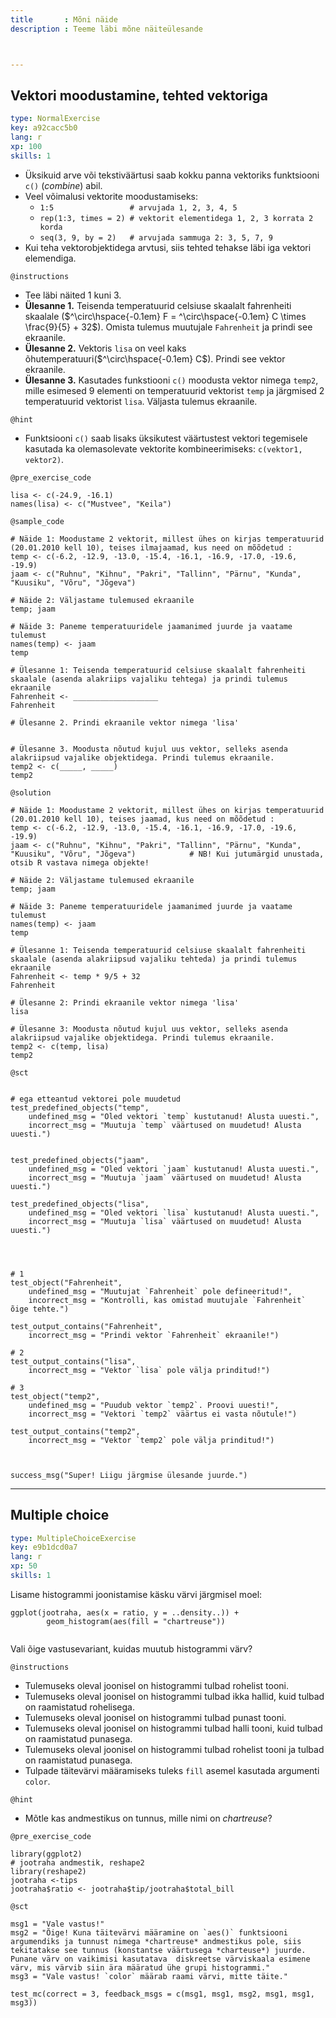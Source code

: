 ```yaml
---
title       : Mõni näide
description : Teeme läbi mõne näiteülesande



---
```

## Vektori moodustamine, tehted vektoriga
```yaml
type: NormalExercise
key: a92cacc5b0
lang: r
xp: 100
skills: 1
```

- Üksikuid arve või tekstiväärtusi saab kokku panna vektoriks funktsiooni `c()` (*combine*) abil. 
- Veel võimalusi vektorite moodustamiseks:
    * `1:5                 # arvujada 1, 2, 3, 4, 5`
    * `rep(1:3, times = 2) # vektorit elementidega 1, 2, 3 korrata 2 korda`
    * `seq(3, 9, by = 2)   # arvujada sammuga 2: 3, 5, 7, 9`
- Kui teha vektorobjektidega arvtusi, siis tehted tehakse läbi iga vektori elemendiga.



`@instructions`
- Tee läbi näited 1 kuni 3.
- **Ülesanne 1.** Teisenda temperatuurid celsiuse skaalalt fahrenheiti skaalale ($^\circ\hspace{-0.1em} F = ^\circ\hspace{-0.1em} C \times \frac{9}{5} + 32$). Omista tulemus muutujale `Fahrenheit` ja prindi see ekraanile.
- **Ülesanne 2.** Vektoris `lisa` on veel kaks õhutemperatuuri($^\circ\hspace{-0.1em} C$). Prindi see vektor ekraanile.
- **Ülesanne 3.** Kasutades funkstiooni `c()` moodusta vektor nimega `temp2`, mille esimesed 9 elementi  on temperatuurid vektorist `temp` ja järgmised 2 temperatuurid vektorist `lisa`. Väljasta tulemus ekraanile.



`@hint`
- Funktsiooni `c()` saab lisaks üksikutest väärtustest vektori tegemisele kasutada ka olemasolevate vektorite kombineerimiseks: `c(vektor1, vektor2)`.



`@pre_exercise_code`
```{r}
lisa <- c(-24.9, -16.1)
names(lisa) <- c("Mustvee", "Keila")
```

`@sample_code`
```{r}
# Näide 1: Moodustame 2 vektorit, millest ühes on kirjas temperatuurid (20.01.2010 kell 10), teises ilmajaamad, kus need on mõõdetud :
temp <- c(-6.2, -12.9, -13.0, -15.4, -16.1, -16.9, -17.0, -19.6, -19.9)
jaam <- c("Ruhnu", "Kihnu", "Pakri", "Tallinn", "Pärnu", "Kunda", "Kuusiku", "Võru", "Jõgeva")            

# Näide 2: Väljastame tulemused ekraanile
temp; jaam

# Näide 3: Paneme temperatuuridele jaamanimed juurde ja vaatame tulemust
names(temp) <- jaam
temp

# Ülesanne 1: Teisenda temperatuurid celsiuse skaalalt fahrenheiti skaalale (asenda alakriips vajaliku tehtega) ja prindi tulemus ekraanile
Fahrenheit <- ___________________ 
Fahrenheit 

# Ülesanne 2. Prindi ekraanile vektor nimega 'lisa'


# Ülesanne 3. Moodusta nõutud kujul uus vektor, selleks asenda alakriipsud vajalike objektidega. Prindi tulemus ekraanile.
temp2 <- c(_____, _____) 
temp2
```

`@solution`
```{r}
# Näide 1: Moodustame 2 vektorit, millest ühes on kirjas temperatuurid (20.01.2010 kell 10), teises jaamad, kus need on mõõdetud :
temp <- c(-6.2, -12.9, -13.0, -15.4, -16.1, -16.9, -17.0, -19.6, -19.9)
jaam <- c("Ruhnu", "Kihnu", "Pakri", "Tallinn", "Pärnu", "Kunda", "Kuusiku", "Võru", "Jõgeva")            # NB! Kui jutumärgid unustada, otsib R vastava nimega objekte!

# Näide 2: Väljastame tulemused ekraanile
temp; jaam

# Näide 3: Paneme temperatuuridele jaamanimed juurde ja vaatame tulemust
names(temp) <- jaam
temp

# Ülesanne 1: Teisenda temperatuurid celsiuse skaalalt fahrenheiti skaalale (asenda alakriipsud vajaliku tehteda) ja prindi tulemus ekraanile
Fahrenheit <- temp * 9/5 + 32
Fahrenheit 

# Ülesanne 2: Prindi ekraanile vektor nimega 'lisa'
lisa

# Ülesanne 3: Moodusta nõutud kujul uus vektor, selleks asenda alakriipsud vajalike objektidega. Prindi tulemus ekraanile.
temp2 <- c(temp, lisa) 
temp2
```

`@sct`
```{r}

# ega etteantud vektorei pole muudetud
test_predefined_objects("temp",
    undefined_msg = "Oled vektori `temp` kustutanud! Alusta uuesti.", 
    incorrect_msg = "Muutuja `temp` väärtused on muudetud! Alusta uuesti.")
    
    
test_predefined_objects("jaam",
    undefined_msg = "Oled vektori `jaam` kustutanud! Alusta uuesti.", 
    incorrect_msg = "Muutuja `jaam` väärtused on muudetud! Alusta uuesti.")
    
test_predefined_objects("lisa",
    undefined_msg = "Oled vektori `lisa` kustutanud! Alusta uuesti.", 
    incorrect_msg = "Muutuja `lisa` väärtused on muudetud! Alusta uuesti.")
        
        


# 1
test_object("Fahrenheit", 
    undefined_msg = "Muutujat `Fahrenheit` pole defineeritud!", 
    incorrect_msg = "Kontrolli, kas omistad muutujale `Fahrenheit` õige tehte.")

test_output_contains("Fahrenheit", 
    incorrect_msg = "Prindi vektor `Fahrenheit` ekraanile!")

# 2
test_output_contains("lisa", 
    incorrect_msg = "Vektor `lisa` pole välja prinditud!")

# 3
test_object("temp2", 
    undefined_msg = "Puudub vektor `temp2`. Proovi uuesti!", 
    incorrect_msg = "Vektori `temp2` väärtus ei vasta nõutule!")
    
test_output_contains("temp2",
    incorrect_msg = "Vektor `temp2` pole välja prinditud!")



success_msg("Super! Liigu järgmise ülesande juurde.")

```






---
## Multiple choice

```yaml
type: MultipleChoiceExercise
key: e9b1dcd0a7
lang: r
xp: 50
skills: 1
```


Lisame histogrammi joonistamise käsku värvi järgmisel moel:
```{r}
ggplot(jootraha, aes(x = ratio, y = ..density..)) + 
        geom_histogram(aes(fill = "chartreuse"))
        
```


Vali õige vastusevariant, kuidas muutub histogrammi värv?


`@instructions`
- Tulemuseks oleval joonisel on histogrammi tulbad rohelist tooni.
- Tulemuseks oleval joonisel on histogrammi tulbad ikka hallid, kuid tulbad on raamistatud rohelisega.
- Tulemuseks oleval joonisel on histogrammi tulbad punast tooni.
- Tulemuseks oleval joonisel on histogrammi tulbad halli tooni, kuid tulbad on raamistatud punasega.
- Tulemuseks oleval joonisel on histogrammi tulbad rohelist tooni ja tulbad on raamistatud punasega.
- Tulpade täitevärvi määramiseks tuleks `fill` asemel kasutada argumenti `color`.



`@hint`
- Mõtle kas andmestikus on tunnus, mille nimi on *chartreuse*?

`@pre_exercise_code`
```{r}
library(ggplot2)
# jootraha andmestik, reshape2
library(reshape2)
jootraha <-tips
jootraha$ratio <- jootraha$tip/jootraha$total_bill
```

`@sct`
```{r}
msg1 = "Vale vastus!"
msg2 = "Õige! Kuna täitevärvi määramine on `aes()` funktsiooni argumendiks ja tunnust nimega *chartreuse* andmestikus pole, siis tekitatakse see tunnus (konstantse väärtusega *charteuse*) juurde. Punane värv on vaikimisi kasutatava  diskreetse värviskaala esimene värv, mis värvib siin ära määratud ühe grupi histogrammi."
msg3 = "Vale vastus! `color` määrab raami värvi, mitte täite."

test_mc(correct = 3, feedback_msgs = c(msg1, msg1, msg2, msg1, msg1, msg3))










